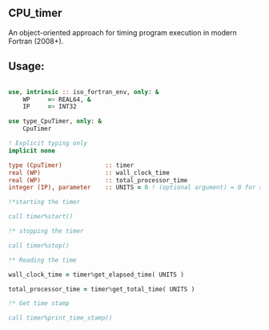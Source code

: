 ## CPU_timer

An object-oriented approach for timing program execution in modern Fortran (2008+).

## Usage:

```fortran

use, intrinsic :: iso_fortran_env, only: &
    WP     => REAL64, &
    IP     => INT32

use type_CpuTimer, only: &
    CpuTimer

! Explicit typing only
implicit none

type (CpuTimer)            :: timer
real (WP)                  :: wall_clock_time
real (WP)	               :: total_processor_time
integer (IP), parameter    :: UNITS = 0 ! (optional argument) = 0 for seconds, or 1 for minutes, or 2 for hours

!*starting the timer

call timer%start()

!* stopping the timer

call timer%stop()

!* Reading the time

wall_clock_time = timer%get_elapsed_time( UNITS )

total_processor_time = timer%get_total_time( UNITS )

!* Get time stamp

call timer%print_time_stamp()

```